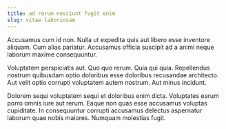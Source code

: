 ```yaml
---
title: ad rerum nesciunt fugit enim
slug: vitae laboriosam
---
```


Accusamus cum id non. Nulla ut expedita quis aut libero esse inventore aliquam. Cum alias pariatur. Accusamus officia suscipit ad a animi neque laborum maxime consequuntur.

Voluptatem perspiciatis aut. Quo quo rerum. Quia qui quia. Repellendus nostrum quibusdam optio doloribus esse doloribus recusandae architecto. Aut velit optio corrupti voluptatem autem nostrum. Aut minus incidunt.

Dolorem sequi voluptatem sequi et doloribus enim dicta. Voluptates earum porro omnis iure aut rerum. Eaque non quas esse accusamus voluptas cupiditate. In consequuntur corrupti accusamus delectus aspernatur laborum quae nobis maiores. Numquam molestias fugit.
